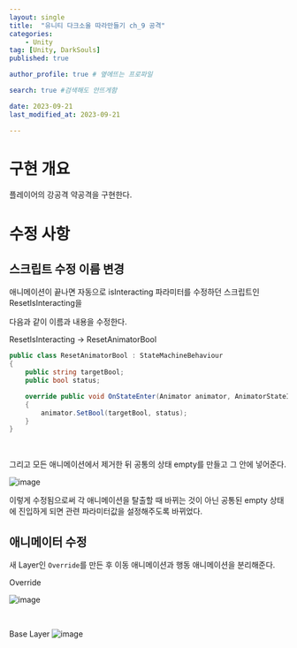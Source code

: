 ```yaml
---
layout: single
title:  "유니티 다크소울 따라만들기 ch_9 공격"
categories: 
    - Unity
tag: [Unity, DarkSouls]
published: true

author_profile: true # 옆에뜨는 프로파일

search: true #검색해도 안뜨게함

date: 2023-09-21
last_modified_at: 2023-09-21

---
```

# 구현 개요
플레이어의 강공격 약공격을 구현한다.

# 수정 사항

## 스크립트 수정 이름 변경
애니메이션이 끝나면 자동으로 isInteracting 파라미터를 수정하던 스크립트인 ResetIsInteracting을

다음과 같이 이름과 내용을 수정한다.

ResetIsInteracting -> ResetAnimatorBool

```c#
public class ResetAnimatorBool : StateMachineBehaviour
{
    public string targetBool;
    public bool status;

    override public void OnStateEnter(Animator animator, AnimatorStateInfo stateInfo, int layerIndex)
    {
        animator.SetBool(targetBool, status);
    }
}
```

<br>



그리고 모든 애니메이션에서 제거한 뒤 공통의 상태 empty를 만들고
그 안에 넣어준다.

![image](https://github.com/novicehog/comments/assets/131991619/5f9bd88a-a7f3-4f00-820a-39b56fa937f0)

이렇게 수정됨으로써 각 애니메이션을 탈출할 때 바뀌는 것이 아닌
공통된 empty 상태에 진입하게 되면 관련 파라미터값을 설정해주도록 바뀌었다.

## 애니메이터 수정
새 Layer인 `Override`를 만든 후
이동 애니메이션과 행동 애니메이션을 분리해준다.

Override

![image](https://github.com/novicehog/comments/assets/131991619/ac160acb-93a0-4299-a052-d76656ed9254)
 
<br>

Base Layer
![image](https://github.com/novicehog/comments/assets/131991619/477f8647-3757-4f80-99cc-b12b83588b8a)

